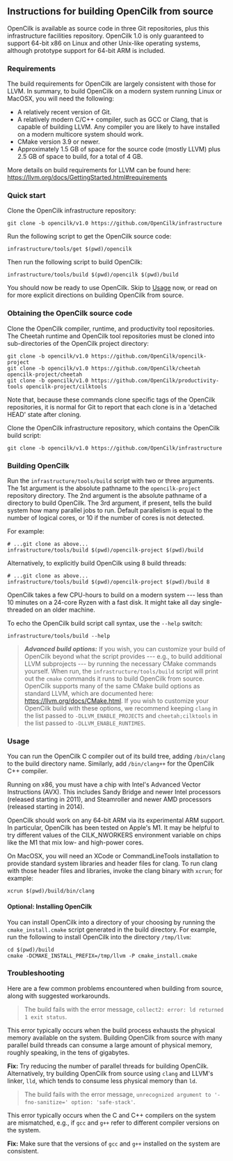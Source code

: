 ## Instructions for building OpenCilk from source

OpenCilk is available as source code in three Git repositories, plus
this infrastructure facilities repository.  OpenCilk 1.0 is only
guaranteed to support 64-bit x86 on Linux and other Unix-like operating
systems, although prototype support for 64-bit ARM is included.

### Requirements

The build requirements for OpenCilk are largely consistent with those
for LLVM.  In summary, to build OpenCilk on a modern system running
Linux or MacOSX, you will need the following:
- A relatively recent version of Git.
- A relatively modern C/C++ compiler, such as GCC or Clang, that is
capable of building LLVM.  Any compiler you are likely to have
installed on a modern multicore system should work.
- CMake version 3.9 or newer.
- Approximately 1.5 GB of space for the source code (mostly LLVM) plus
2.5 GB of space to build, for a total of 4 GB.

More details on build requirements for LLVM can be found here:
<https://llvm.org/docs/GettingStarted.html#requirements>

### Quick start

Clone the OpenCilk infrastructure repository:

    git clone -b opencilk/v1.0 https://github.com/OpenCilk/infrastructure

Run the following script to get the OpenCilk source code:

    infrastructure/tools/get $(pwd)/opencilk

Then run the following script to build OpenCilk:

    infrastructure/tools/build $(pwd)/opencilk $(pwd)/build

You should now be ready to use OpenCilk.  Skip to [Usage](INSTALLING.md#Usage) now, or read
on for more explicit directions on building OpenCilk from source.

### Obtaining the OpenCilk source code

Clone the OpenCilk compiler, runtime, and productivity tool repositories.  The
Cheetah runtime and OpenCilk tool repositories must be cloned into
sub-directories of the OpenCilk project directory:

    git clone -b opencilk/v1.0 https://github.com/OpenCilk/opencilk-project
    git clone -b opencilk/v1.0 https://github.com/OpenCilk/cheetah opencilk-project/cheetah
    git clone -b opencilk/v1.0 https://github.com/OpenCilk/productivity-tools opencilk-project/cilktools

Note that, because these commands clone specific tags of the OpenCilk
repositories, it is normal for Git to report that each clone is in a
'detached HEAD' state after cloning.

Clone the OpenCilk infrastructure repository, which contains the OpenCilk build
script:

    git clone -b opencilk/v1.0 https://github.com/OpenCilk/infrastructure

### Building OpenCilk

Run the `infrastructure/tools/build` script with two or three arguments.  The
1st argument is the absolute pathname to the `opencilk-project` repository
directory.  The 2nd argument is the absolute pathname of a directory to build
OpenCilk.  The 3rd argument, if present, tells the build system how many
parallel jobs to run.  Default parallelism is equal to the number of logical
cores, or 10 if the number of cores is not detected.

For example:

    # ...git clone as above...
    infrastructure/tools/build $(pwd)/opencilk-project $(pwd)/build

Alternatively, to explicitly build OpenCilk using 8 build threads:

    # ...git clone as above...
    infrastructure/tools/build $(pwd)/opencilk-project $(pwd)/build 8

OpenCilk takes a few CPU-hours to build on a modern system --- less than 10
minutes on a 24-core Ryzen with a fast disk.  It might take all day
single-threaded on an older machine.

To echo the OpenCilk build script call syntax, use the `--help` switch:

    infrastructure/tools/build --help

> ***Advanced build options:*** If you wish, you can customize your
> build of OpenCilk beyond what the script provides --- e.g., to build
> additional LLVM subprojects --- by running the necessary CMake
> commands yourself.  When run, the `infrastructure/tools/build`
> script will print out the `cmake` commands it runs to build OpenCilk
> from source.  OpenCilk supports many of the same CMake build options
> as standard LLVM, which are documented here:
> <https://llvm.org/docs/CMake.html>.  If you wish to customize your
> OpenCilk build with these options, we recommend keeping `clang` in
> the list passed to `-DLLVM_ENABLE_PROJECTS` and `cheetah;cilktools`
> in the list passed to `-DLLVM_ENABLE_RUNTIMES`.

### Usage

You can run the OpenCilk C compiler out of its build tree, adding `/bin/clang`
to the build directory name.  Similarly, add `/bin/clang++` for the OpenCilk C++
compiler.

Running on x86, you must have a chip with Intel's Advanced Vector
Instructions (AVX).  This includes Sandy Bridge and newer Intel
processors (released starting in 2011), and Steamroller and newer AMD
processors (released starting in 2014).

OpenCilk should work on any 64-bit ARM via its experimental ARM
support.  In particular, OpenCilk has been tested on Apple's M1.  It
may be helpful to try different values of the CILK_NWORKERS
environment variable on chips like the M1 that mix low- and high-power
cores.

On MacOSX, you will need an XCode or CommandLineTools installation to
provide standard system libraries and header files for clang.  To run
clang with those header files and libraries, invoke the clang binary
with `xcrun`; for example:

    xcrun $(pwd)/build/bin/clang

#### Optional: Installing OpenCilk

You can install OpenCilk into a directory of your choosing by
running the `cmake_install.cmake` script generated in the build
directory.  For example, run the following to install OpenCilk into
the directory `/tmp/llvm`:

    cd $(pwd)/build
    cmake -DCMAKE_INSTALL_PREFIX=/tmp/llvm -P cmake_install.cmake
    
### Troubleshooting

Here are a few common problems encountered when building from source,
along with suggested workarounds.

> The build fails with the error message, `collect2: error: ld returned 1 exit status`.

This error typically occurs when the build process exhausts the
physical memory available on the system.  Building OpenCilk from
source with many parallel build threads can consume a large amount of
physical memory, roughly speaking, in the tens of gigabytes.

**Fix:** Try reducing the number of parallel threads for building
OpenCilk.  Alternatively, try building OpenCilk from source using
`clang` and LLVM's linker, `lld`, which tends to consume less physical
memory than `ld`.

> The build fails with the error message, `unrecognized argument to '-fno-sanitize=' option: 'safe-stack'`.

This error typically occurs when the C and C++ compilers on the
system are mismatched, e.g., if `gcc` and `g++` refer to different
compiler versions on the system.

**Fix:** Make sure that the versions of `gcc` and `g++` installed on the
system are consistent.
